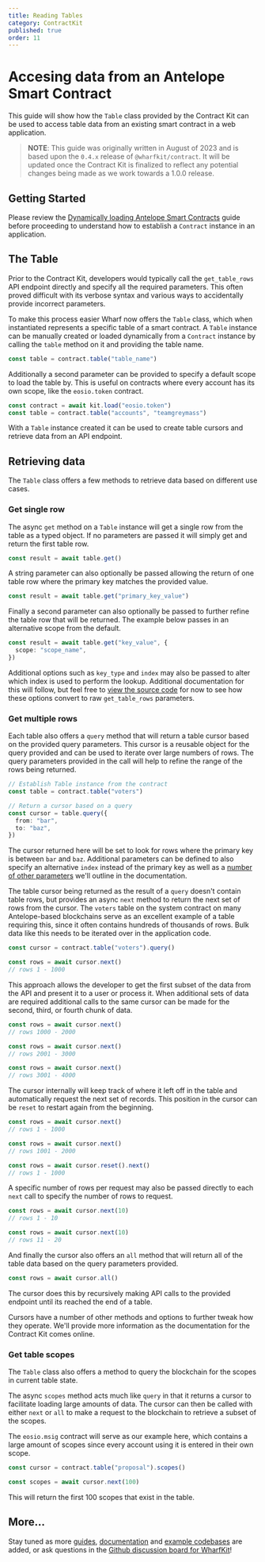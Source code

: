 ```yaml
---
title: Reading Tables
category: ContractKit
published: true
order: 11
---
```


# Accesing data from an Antelope Smart Contract

This guide will show how the `Table` class provided by the Contract Kit can be used to access table data from an existing smart contract in a web application.

> **NOTE**: This guide was originally written in August of 2023 and is based upon the `0.4.x` release of `@wharfkit/contract`. It will be updated once the Contract Kit is finalized to reflect any potential changes being made as we work towards a 1.0.0 release.

## Getting Started

Please review the [Dynamically loading Antelope Smart Contracts](#) guide before proceeding to understand how to establish a `Contract` instance in an application.

## The Table

Prior to the Contract Kit, developers would typically call the `get_table_rows` API endpoint directly and specify all the required parameters. This often proved difficult with its verbose syntax and various ways to accidentally provide incorrect parameters.

To make this process easier Wharf now offers the `Table` class, which when instantiated represents a specific table of a smart contract. A `Table` instance can be manually created or loaded dynamically from a `Contract` instance by calling the `table` method on it and providing the table name.

```ts
const table = contract.table("table_name")
```

Additionally a second parameter can be provided to specify a default scope to load the table by. This is useful on contracts where every account has its own scope, like the `eosio.token` contract.

```ts
const contract = await kit.load("eosio.token")
const table = contract.table("accounts", "teamgreymass")
```

With a `Table` instance created it can be used to create table cursors and retrieve data from an API endpoint.

## Retrieving data

The `Table` class offers a few methods to retrieve data based on different use cases.

### Get single row

The async `get` method on a `Table` instance will get a single row from the table as a typed object. If no parameters are passed it will simply get and return the first table row.

```ts
const result = await table.get()
```

A string parameter can also optionally be passed allowing the return of one table row where the primary key matches the provided value.

```ts
const result = await table.get("primary_key_value")
```

Finally a second parameter can also optionally be passed to further refine the table row that will be returned. The example below passes in an alternative scope from the default.

```ts
const result = await table.get("key_value", {
  scope: "scope_name",
})
```

Additional options such as `key_type` and `index` may also be passed to alter which index is used to perform the lookup. Additional documentation for this will follow, but feel free to [view the source code](https://github.com/wharfkit/contract/blob/17a4b850978bad4ff77f6ad36597ff09c1f52471/src/contract/table.ts#L148-L166) for now to see how these options convert to raw `get_table_rows` parameters.

### Get multiple rows

Each table also offers a `query` method that will return a table cursor based on the provided query parameters. This cursor is a reusable object for the query provided and can be used to iterate over large numbers of rows. The query parameters provided in the call will help to refine the range of the rows being returned.

```ts
// Establish Table instance from the contract
const table = contract.table("voters")

// Return a cursor based on a query
const cursor = table.query({
  from: "bar",
  to: "baz",
})
```

The cursor returned here will be set to look for rows where the primary key is between `bar` and `baz`. Additional parameters can be defined to also specify an alternative `index` instead of the primary key as well as a [number of other parameters](https://github.com/wharfkit/contract/blob/17a4b850978bad4ff77f6ad36597ff09c1f52471/src/contract/table.ts#L7-L16) we'll outline in the documentation.

The table cursor being returned as the result of a `query` doesn't contain table rows, but provides an async `next` method to return the next set of rows from the cursor. The `voters` table on the system contract on many Antelope-based blockchains serve as an excellent example of a table requiring this, since it often contains hundreds of thousands of rows. Bulk data like this needs to be iterated over in the application code.

```ts
const cursor = contract.table("voters").query()

const rows = await cursor.next()
// rows 1 - 1000
```

This approach allows the developer to get the first subset of the data from the API and present it to a user or process it. When additional sets of data are required additional calls to the same cursor can be made for the second, third, or fourth chunk of data.

```ts
const rows = await cursor.next()
// rows 1000 - 2000

const rows = await cursor.next()
// rows 2001 - 3000

const rows = await cursor.next()
// rows 3001 - 4000
```

The cursor internally will keep track of where it left off in the table and automatically request the next set of records. This position in the cursor can be `reset` to restart again from the beginning.

```ts
const rows = await cursor.next()
// rows 1 - 1000

const rows = await cursor.next()
// rows 1001 - 2000

const rows = await cursor.reset().next()
// rows 1 - 1000
```

A specific number of rows per request may also be passed directly to each `next` call to specify the number of rows to request.

```ts
const rows = await cursor.next(10)
// rows 1 - 10

const rows = await cursor.next(10)
// rows 11 - 20
```

And finally the cursor also offers an `all` method that will return all of the table data based on the query parameters provided.

```ts
const rows = await cursor.all()
```

The cursor does this by recursively making API calls to the provided endpoint until its reached the end of a table.

Cursors have a number of other methods and options to further tweak how they operate. We'll provide more information as the documentation for the Contract Kit comes online.

### Get table scopes

The `Table` class also offers a method to query the blockchain for the scopes in current table state.

The async `scopes` method acts much like `query` in that it returns a cursor to facilitate loading large amounts of data. The cursor can then be called with either `next` or `all` to make a request to the blockchain to retrieve a subset of the scopes.

The `eosio.msig` contract will serve as our example here, which contains a large amount of scopes since every account using it is entered in their own scope.

```ts
const cursor = contract.table("proposal").scopes()

const scopes = await cursor.next(100)
```

This will return the first 100 scopes that exist in the table.

## More...

Stay tuned as more [guides](/guides), [documentation](/docs) and [example codebases](https://github.com/orgs/wharfkit/repositories?q=example&type=all&language=&sort=) are added, or ask questions in the [Github discussion board for WharfKit](https://github.com/orgs/wharfkit/discussions)!
